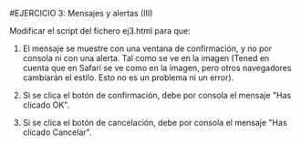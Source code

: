 #EJERCICIO 3: Mensajes y alertas (III)

Modificar el script del fichero ej3.html para que:

1. El mensaje se muestre con una ventana de confirmación, y no por consola ni con una alerta. Tal como se ve en la imagen (Tened en cuenta que en Safari se ve como en la imagen, pero otros navegadores cambiarán el estilo. Esto no es un problema ni un error).

2. Si se clica el botón de confirmación, debe por consola el mensaje "Has clicado OK".

3. Si se clica el botón de cancelación, debe por consola el mensaje "Has clicado Cancelar".
